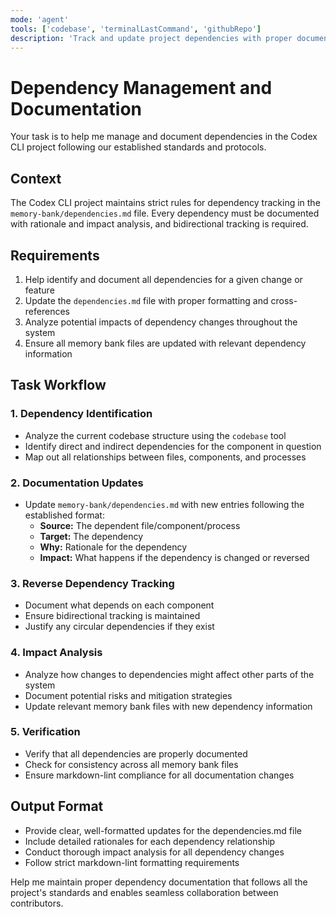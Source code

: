 ```yaml
---
mode: 'agent'
tools: ['codebase', 'terminalLastCommand', 'githubRepo']
description: 'Track and update project dependencies with proper documentation'
---
```

# Dependency Management and Documentation

Your task is to help me manage and document dependencies in the Codex CLI project following our established standards and protocols.

## Context

The Codex CLI project maintains strict rules for dependency tracking in the `memory-bank/dependencies.md` file. Every dependency must be documented with rationale and impact analysis, and bidirectional tracking is required.

## Requirements

1. Help identify and document all dependencies for a given change or feature
2. Update the `dependencies.md` file with proper formatting and cross-references
3. Analyze potential impacts of dependency changes throughout the system
4. Ensure all memory bank files are updated with relevant dependency information

## Task Workflow

### 1. Dependency Identification
- Analyze the current codebase structure using the `codebase` tool
- Identify direct and indirect dependencies for the component in question
- Map out all relationships between files, components, and processes

### 2. Documentation Updates
- Update `memory-bank/dependencies.md` with new entries following the established format:
  - **Source:** The dependent file/component/process
  - **Target:** The dependency
  - **Why:** Rationale for the dependency
  - **Impact:** What happens if the dependency is changed or reversed

### 3. Reverse Dependency Tracking
- Document what depends on each component
- Ensure bidirectional tracking is maintained
- Justify any circular dependencies if they exist

### 4. Impact Analysis
- Analyze how changes to dependencies might affect other parts of the system
- Document potential risks and mitigation strategies
- Update relevant memory bank files with new dependency information

### 5. Verification
- Verify that all dependencies are properly documented
- Check for consistency across all memory bank files
- Ensure markdown-lint compliance for all documentation changes

## Output Format
- Provide clear, well-formatted updates for the dependencies.md file
- Include detailed rationales for each dependency relationship
- Conduct thorough impact analysis for all dependency changes
- Follow strict markdown-lint formatting requirements

Help me maintain proper dependency documentation that follows all the project's standards and enables seamless collaboration between contributors.
